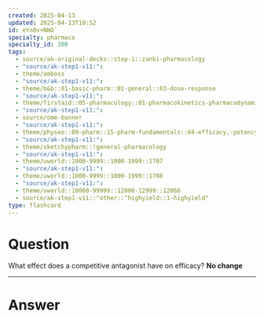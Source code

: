 ```yaml
---
created: 2025-04-13
updated: 2025-04-13T10:52
id: eYn0v+NNO`
specialty: pharmaco
specialty_id: 300
tags:
  - source/ak-original-decks::step-1::zanki-pharmacology
  - "source/ak-step1-v11:": 
  - theme/amboss
  - "source/ak-step1-v11:": 
  - theme/b&b::01-basic-pharm::01-general::03-dose-response
  - "source/ak-step1-v11:": 
  - theme/firstaid::05-pharmacology::01-pharmacokinetics-pharmacodynamics::08-receptor-binding
  - "source/ak-step1-v11:": 
  - source/ome-banner
  - "source/ak-step1-v11:": 
  - theme/physeo::09-pharm::15-pharm-fundamentals::04-efficacy,-potency,-activity-at-cell-receptors-and-therapeutic-index
  - "source/ak-step1-v11:": 
  - theme/sketchypharm::!general-pharmacology
  - "source/ak-step1-v11:": 
  - theme/uworld::1000-9999::1000-1999::1707
  - "source/ak-step1-v11:": 
  - theme/uworld::1000-9999::1000-1999::1708
  - "source/ak-step1-v11:": 
  - theme/uworld::10000-99999::12000-12999::12066
  - source/ak-step1-v11::^other::^highyield::1-highyield"
type: flashcard
---
```


# Question
What effect does a competitive antagonist have on efficacy?   **No change**

---

# Answer
